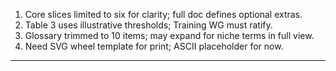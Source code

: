 1. Core slices limited to six for clarity; full doc defines optional extras.  
2. Table 3 uses illustrative thresholds; Training WG must ratify.  
3. Glossary trimmed to 10 items; may expand for niche terms in full view.  
4. Need SVG wheel template for print; ASCII placeholder for now.  
---